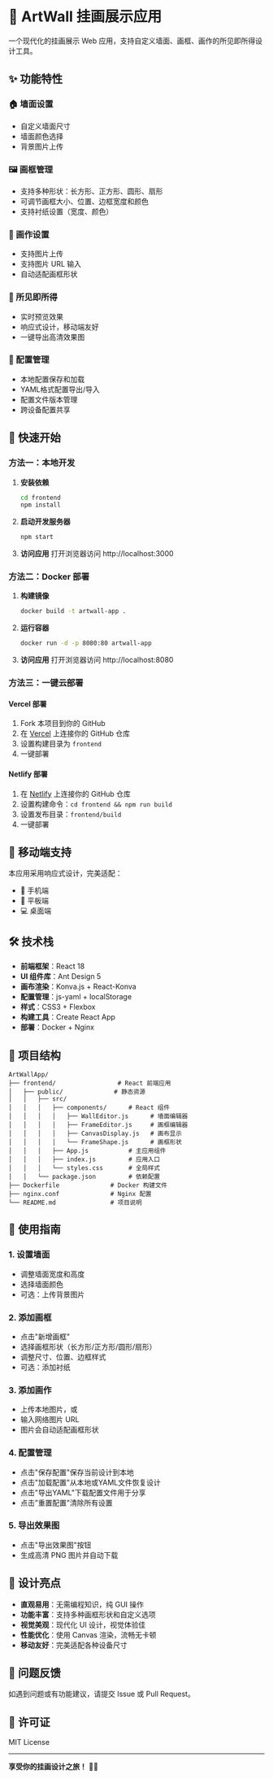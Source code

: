 # 🎨 ArtWall 挂画展示应用

一个现代化的挂画展示 Web 应用，支持自定义墙面、画框、画作的所见即所得设计工具。

## ✨ 功能特性

### 🏠 墙面设置
- 自定义墙面尺寸
- 墙面颜色选择
- 背景图片上传

### 🖼️ 画框管理
- 支持多种形状：长方形、正方形、圆形、扇形
- 可调节画框大小、位置、边框宽度和颜色
- 支持衬纸设置（宽度、颜色）

### 🎯 画作设置
- 支持图片上传
- 支持图片 URL 输入
- 自动适配画框形状

### 💫 所见即所得
- 实时预览效果
- 响应式设计，移动端友好
- 一键导出高清效果图

### 💾 配置管理
- 本地配置保存和加载
- YAML格式配置导出/导入
- 配置文件版本管理
- 跨设备配置共享

## 🚀 快速开始

### 方法一：本地开发

1. **安装依赖**
   ```bash
   cd frontend
   npm install
   ```

2. **启动开发服务器**
   ```bash
   npm start
   ```

3. **访问应用**
   打开浏览器访问 http://localhost:3000

### 方法二：Docker 部署

1. **构建镜像**
   ```bash
   docker build -t artwall-app .
   ```

2. **运行容器**
   ```bash
   docker run -d -p 8080:80 artwall-app
   ```

3. **访问应用**
   打开浏览器访问 http://localhost:8080

### 方法三：一键云部署

#### Vercel 部署
1. Fork 本项目到你的 GitHub
2. 在 [Vercel](https://vercel.com) 上连接你的 GitHub 仓库
3. 设置构建目录为 `frontend`
4. 一键部署

#### Netlify 部署
1. 在 [Netlify](https://netlify.com) 上连接你的 GitHub 仓库
2. 设置构建命令：`cd frontend && npm run build`
3. 设置发布目录：`frontend/build`
4. 一键部署

## 📱 移动端支持

本应用采用响应式设计，完美适配：
- 📱 手机端
- 📱 平板端
- 💻 桌面端

## 🛠️ 技术栈

- **前端框架**：React 18
- **UI 组件库**：Ant Design 5
- **画布渲染**：Konva.js + React-Konva
- **配置管理**：js-yaml + localStorage
- **样式**：CSS3 + Flexbox
- **构建工具**：Create React App
- **部署**：Docker + Nginx

## 📁 项目结构

```
ArtWallApp/
├── frontend/                 # React 前端应用
│   ├── public/              # 静态资源
│   │   ├── src/
│   │   │   ├── components/      # React 组件
│   │   │   │   ├── WallEditor.js      # 墙面编辑器
│   │   │   │   ├── FrameEditor.js     # 画框编辑器
│   │   │   │   ├── CanvasDisplay.js   # 画布显示
│   │   │   │   └── FrameShape.js      # 画框形状
│   │   │   ├── App.js           # 主应用组件
│   │   │   ├── index.js         # 应用入口
│   │   │   └── styles.css       # 全局样式
│   │   └── package.json         # 依赖配置
├── Dockerfile              # Docker 构建文件
├── nginx.conf              # Nginx 配置
└── README.md               # 项目说明
```

## 🎯 使用指南

### 1. 设置墙面
- 调整墙面宽度和高度
- 选择墙面颜色
- 可选：上传背景图片

### 2. 添加画框
- 点击"新增画框"
- 选择画框形状（长方形/正方形/圆形/扇形）
- 调整尺寸、位置、边框样式
- 可选：添加衬纸

### 3. 添加画作
- 上传本地图片，或
- 输入网络图片 URL
- 图片会自动适配画框形状

### 4. 配置管理
- 点击"保存配置"保存当前设计到本地
- 点击"加载配置"从本地或YAML文件恢复设计
- 点击"导出YAML"下载配置文件用于分享
- 点击"重置配置"清除所有设置

### 5. 导出效果图
- 点击"导出效果图"按钮
- 生成高清 PNG 图片并自动下载

## 🎨 设计亮点

- **直观易用**：无需编程知识，纯 GUI 操作
- **功能丰富**：支持多种画框形状和自定义选项
- **视觉美观**：现代化 UI 设计，视觉体验佳
- **性能优化**：使用 Canvas 渲染，流畅无卡顿
- **移动友好**：完美适配各种设备尺寸

## 🐛 问题反馈

如遇到问题或有功能建议，请提交 Issue 或 Pull Request。

## 📄 许可证

MIT License

---

**享受你的挂画设计之旅！** 🎨✨ 